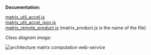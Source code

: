 **Documentation:**

[matrix_util_accel.js](https://github.com/cvdlab-bio/weblar/blob/master/projects/Matrix%20computation%20web-service/docs/matrix_util_accel_doc.md)  
[matrix_util_accel_json.js](https://github.com/cvdlab-bio/weblar/blob/master/projects/Matrix%20computation%20web-service/docs/matrix_util_accel_json_doc.md)  
[matrix_remote_product.js](https://github.com/cvdlab-bio/weblar/blob/master/projects/Matrix%20computation%20web-service/docs/matrix_product_doc.md) (matrix_product.js is the name of the file) 

*Class diagram image:*

![architecture matrix computation web-service](http://imageshack.us/a/img94/1161/qjo6.png)
